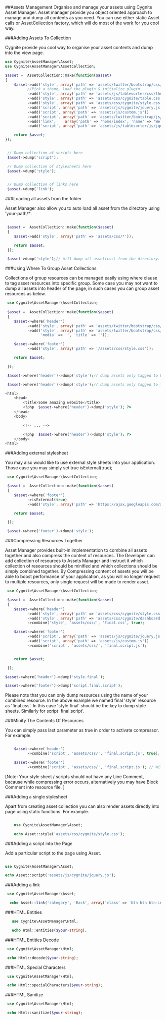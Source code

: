 ##Assets Management
Organise and manage your assets using Cygnite Asset Manager. Asset manager provide you object oriented approach to manage and dump all contents as you need. You can use either static Asset calls or AssetCollection factory, which will do most of the work for you cool way.

###Adding Assets To Collection

Cygnite provide you cool way to organise your asset contents and dump into the view page.


```php
use Cygnite\AssetManager\Asset;
use Cygnite\AssetManager\AssetCollection;

$asset =  AssetCollection::make(function($asset)
{
    $asset->add('style', array('path' => 'assets/twitter/bootstrap/css/bootstrap-theme.min.css'))
          //Pick a theme, load the plugin & initialize plugin
          ->add('style', array('path' => 'assets/js/tablesorter/css/theme.default.css'))
          ->add('style', array('path' => 'assets/css/cygnite/table.css'))
          ->add('style', array('path' => 'assets/css/cygnite/style.css'))
          ->add('script', array('path' => 'assets/js/cygnite/jquery.js'))
          ->add('script', array('path' => 'assets/js/custom.js'))
          ->add('script', array('path' => 'assets/twitter/bootstrap/js/bootstrap.js'))
          ->add('link',    array('path' => 'home/index', 'name' => 'Welcome to Cygnite Framework'))
          ->add('script', array('path' => 'assets/js/tablesorter/js/jquery.tablesorter.min.js'));

    return $asset;
});


 // Dump collection of scripts here
 $asset->dump('script');

 // Dump collection of stylesheets here
 $asset->dump('style');

 
 // Dump collection of links here
 $asset->dump('link');

```
###Loading all assets from the folder

Asset Manager also allow you to auto load all asset from the directory using 'your-path/*'.

```php
    
 $asset =  AssetCollection::make(function($asset)
 {
    $asset->add('style', array('path' => 'assets/css/*'));

    return $asset;
 });

 $asset->dump('style');// Will dump all asset(css) from the directory.

```

###Using Where To Group Asset Collections

Collections of group resources can be managed easily using where clause to tag asset resources into specific group. Some case you may not want to dump all assets into header of the page, in such cases you can group asset resources as below.


```php
 use Cygnite\AssetManager\AssetCollection;
    
 $asset =  AssetCollection::make(function($asset)
 {
    $asset->where('header')
          ->add('style', array('path' => 'assets/twitter/bootstrap/css/bootstrap-theme.min.css'))
          ->add('style', array('path' => 'assets/twitter/bootstrap/css/bootstrap.min.css', 
                'media' => '', 'title' => ''));

    $asset->where('footer')
          ->add('style', array('path' => '/assets/css/style.css'));

    return $asset;

 });

 $asset->where('header')->dump('style');// dump assets only tagged to header

 $asset->where('header')->dump('style');// dump assets only tagged to footer

<html>
    <head>
        <title>Some amazing website</title>
        <?php  $asset->where('header')->dump('style'); ?>
    </head>
    <body>

        <!-- ... -->

        <?php  $asset->where('header')->dump('style'); ?>
    </body>
<html>

```
###Adding external stylesheet

You may also would like to use external style sheets into your application. Those case you may simply set true isExternal(true);


```php
 use Cygnite\AssetManager\AssetCollection;

 $asset =  AssetCollection::make(function($asset)
 {
    $asset->where('footer')
          ->isExternal(true)
          ->add('style', array('path' => 'https://ajax.googleapis.com/ajax/libs/angularjs/1.3.14/angular.min.js'));

    return $asset;

 });

 $asset->where('footer')->dump('style');

```
###Compressing Resources Together

Asset Manager provides built-in implementation to combine all assets together and also compress the content of resources. The Developer can add collection of resources to Assets Manager and instruct it which collection of resources should be minified and which collections should be simply combined together. By Compressing content of assets you will be able to boost performance of your application, as you will no longer request to multiple resources, only single request will be made to render asset.


```php
 use Cygnite\AssetManager\AssetCollection;

 $asset =  AssetCollection::make(function($asset)
 {
    $asset->where('header')
          ->add('style', array('path' => 'assets/css/cygnite/style.css'))
          ->add('style', array('path' => 'assets/css/cygnite/dashboard.css'))
          ->combine('style', 'assets/css/', 'final.css', true);

    $asset->where('footer')
          ->add('script', array('path' => 'assets/js/cygnite/jquery.js'))
          ->add('script', array('path' => 'assets/js/custom.js'))
          ->combine('script', 'assets/css/', 'final.script.js');


    return $asset;

 });

$asset->where('header')->dump('style.final');

$asset->where('footer')->dump('script.final.script');

```
Please note that you can only dump resources using the name of your combined resource. In the above example we named final 'style' resource as 'final.css'. In this case 'style.final' should be the key to dump style sheets. Similarly for script 'final.script'.

###Minify The Contents Of Resources

You can simply pass last parameter as true in order to activate compressor. For example.

```php

    $asset->where('header')
          ->combine('script', 'assets/css/', 'final.script.js', true); // Will combine and compress contents

    $asset->where('footer')
          ->combine('script', 'assets/css/', 'final.script.js'); // Will only combine, won't compress contents

```
[Note: Your style sheet / scripts should not have any Line Comment, because while compressing error occurs, alternatively you may have Block Comment into resource file. ]  

###Adding a single stylesheet

Apart from creating asset collection you can also render assets directly into page using static functions. For example.

```php

    use Cygnite\AssetManager\Asset;

    echo Asset::style('assets/css/cygnite/style.css');

```
###Adding a script into the Page

Add a particular script to the page using Asset.

```php

use Cygnite\AssetManager\Asset;

echo Asset::script('assets/js/cygnite/jquery.js');

```
###Adding a link


```php
 use Cygnite\AssetManager\Asset;

  echo Asset::link('category', 'Back', array('class' => 'btn btn btn-info'));

```
###HTML Entities


```php
   use Cygnite\AssetManager\Html;

   echo Html::entities($your-string);

```
###HTML Entities Decode


```php
 use Cygnite\AssetManager\Html;

 echo Html::decode($your-string);

```
###HTML Special Characters


```php
 use Cygnite\AssetManager\Html;

 echo Html::specialCharacters($your-string);

```
###HTML Sanitize


```php
 use Cygnite\AssetManager\Html;

 echo Html::sanitize($your-string);
```